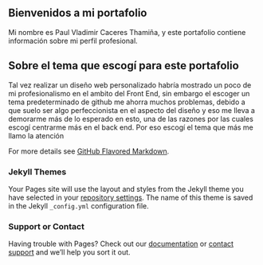 ## Bienvenidos a mi portafolio

Mi nombre es Paul Vladimir Caceres Thamiña, y este portafolio contiene información sobre mi perfil profesional.

## Sobre el tema que escogí para este portafolio

Tal vez realizar un diseño web personalizado habría mostrado un poco de mi profesionalismo en el ambito del Front End, sin embargo el escoger un tema predeterminado de github me ahorra muchos problemas, debido a que suelo ser algo perfeccionista en el aspecto del diseño y eso me lleva a demorarme más de lo esperado en esto, una de las razones por las cuales escogí centrarme más en el back end. Por eso escogí el tema que más me llamo la atención



For more details see [GitHub Flavored Markdown](https://guides.github.com/features/mastering-markdown/).

### Jekyll Themes

Your Pages site will use the layout and styles from the Jekyll theme you have selected in your [repository settings](https://github.com/polcatha/portfolio/settings/pages). The name of this theme is saved in the Jekyll `_config.yml` configuration file.

### Support or Contact

Having trouble with Pages? Check out our [documentation](https://docs.github.com/categories/github-pages-basics/) or [contact support](https://support.github.com/contact) and we’ll help you sort it out.
